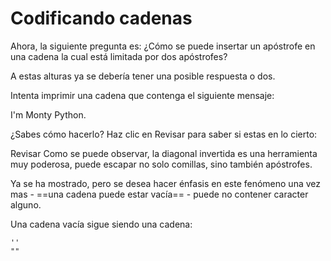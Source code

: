 # Codificando cadenas
Ahora, la siguiente pregunta es: ¿Cómo se puede insertar un apóstrofe en una cadena la cual está limitada por dos apóstrofes?

A estas alturas ya se debería tener una posible respuesta o dos.

Intenta imprimir una cadena que contenga el siguiente mensaje:

I'm Monty Python.

¿Sabes cómo hacerlo? Haz clic en Revisar para saber si estas en lo cierto:

Revisar
Como se puede observar, la diagonal invertida es una herramienta muy poderosa, puede escapar no solo comillas, sino también apóstrofes.

Ya se ha mostrado, pero se desea hacer énfasis en este fenómeno una vez mas - ==una cadena puede estar vacía== - puede no contener caracter alguno.

Una cadena vacía sigue siendo una cadena:

	''
	""